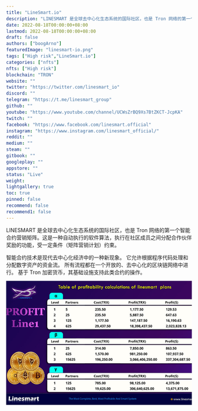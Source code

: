```yaml
---
title: "LineSmart.io"
description: "LINESMART 是全球去中心化生态系统的国际社区，也是 Tron 网络的第一个智能合约营销矩阵。"
date: 2022-08-18T00:00:00+08:00
lastmod: 2022-08-18T00:00:00+08:00
draft: false
authors: ["boogArno"]
featuredImage: "linesmart-io.png"
tags: ["High risk","LineSmart.io"]
categories: ["nfts"]
nfts: ["High risk"]
blockchain: "TRON"
website: ""
twitter: "https://twitter.com/linesmart_io"
discord: ""
telegram: "https://t.me/linesmart_group"
github: ""
youtube: "https://www.youtube.com/channel/UCWsZrBQ9Xs7BtZKCT-JcpKA"
twitch: ""
facebook: "https://www.facebook.com/linesmart.official"
instagram: "https://www.instagram.com/linesmart_official/"
reddit: ""
medium: ""
steam: ""
gitbook: ""
googleplay: ""
appstore: ""
status: "Live"
weight: 
lightgallery: true
toc: true
pinned: false
recommend: false
recommend1: false
---
```


LINESMART 是全球去中心化生态系统的国际社区，也是 Tron 网络的第一个智能合约营销矩阵。这是一种自动执行的软件算法，执行在社区成员之间分配合作伙伴奖励的功能，受一定条件（矩阵营销计划）约束。

智能合约技术是现代去中心化经济中的一种新现象。
它允许根据程序代码处理和分配数字资产的资金流。
所有流程都在一个开放的、去中心化的区块链网络中进行。
基于 Tron 加密货币，其基础设施支持此类合约的操作。

![linesmartio-dapp-other-tron-image1_d0dc8c29bc94a519f2d94fc810519666](linesmartio-dapp-other-tron-image1_d0dc8c29bc94a519f2d94fc810519666.png)